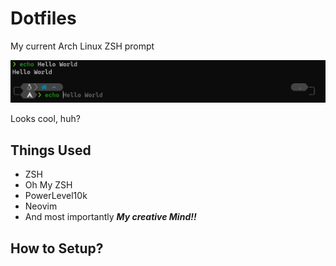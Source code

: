 # Dotfiles
My current Arch Linux ZSH prompt



<img src="Pictures/ZSH Prompt.jpg">


Looks cool, huh?

## Things Used
- ZSH
- Oh My ZSH
- PowerLevel10k
- Neovim
- And most importantly <b><i>My creative Mind!!</i></b>

## How to Setup?
